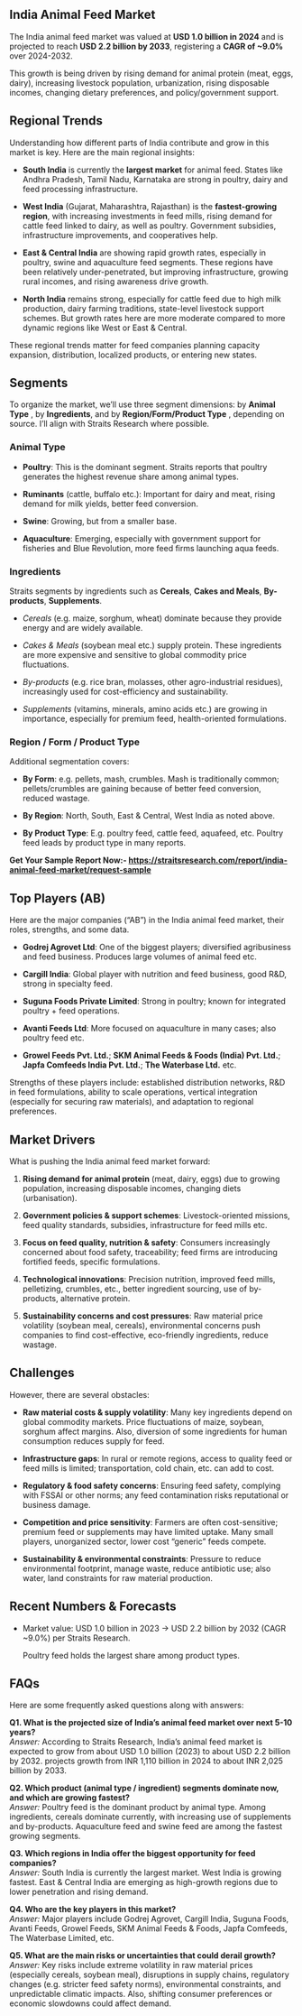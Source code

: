 <h2 data-start="667" data-end="705">India Animal Feed Market&nbsp;</h2>
<p data-start="707" data-end="937">The India animal feed market was valued at <strong data-start="750" data-end="777">USD 1.0 billion in 2024</strong> and is projected to reach <strong data-start="823" data-end="850">USD 2.2 billion by 2033</strong>, registering a <strong data-start="866" data-end="883">CAGR of ~9.0%</strong> over 2024-2032.&nbsp;</p>
<p data-start="939" data-end="1196">This growth is being driven by rising demand for animal protein (meat, eggs, dairy), increasing livestock population, urbanization, rising disposable incomes, changing dietary preferences, and policy/government support.&nbsp;</p>
<h2 data-start="1203" data-end="1221">Regional Trends</h2>
<p data-start="1223" data-end="1345">Understanding how different parts of India contribute and grow in this market is key. Here are the main regional insights:</p>
<ul data-start="1347" data-end="2479">
<li data-start="1347" data-end="1572">
<p data-start="1349" data-end="1572"><strong data-start="1349" data-end="1364">South India</strong> is currently the <strong data-start="1382" data-end="1400">largest market</strong> for animal feed. States like Andhra Pradesh, Tamil Nadu, Karnataka are strong in poultry, dairy and feed processing infrastructure.&nbsp;</p>
</li>
<li data-start="1573" data-end="1882">
<p data-start="1575" data-end="1882"><strong data-start="1575" data-end="1589">West India</strong> (Gujarat, Maharashtra, Rajasthan) is the <strong data-start="1631" data-end="1657">fastest-growing region</strong>, with increasing investments in feed mills, rising demand for cattle feed linked to dairy, as well as poultry. Government subsidies, infrastructure improvements, and cooperatives help.&nbsp;</p>
</li>
<li data-start="1883" data-end="2182">
<p data-start="1885" data-end="2182"><strong data-start="1885" data-end="1909">East &amp; Central India</strong> are showing rapid growth rates, especially in poultry, swine and aquaculture feed segments. These regions have been relatively under-penetrated, but improving infrastructure, growing rural incomes, and rising awareness drive growth.&nbsp;</p>
</li>
<li data-start="2183" data-end="2479">
<p data-start="2185" data-end="2479"><strong data-start="2185" data-end="2200">North India</strong> remains strong, especially for cattle feed due to high milk production, dairy farming traditions, state-level livestock support schemes. But growth rates here are more moderate compared to more dynamic regions like West or East &amp; Central.&nbsp;</p>
</li>
</ul>
<p data-start="2481" data-end="2615">These regional trends matter for feed companies planning capacity expansion, distribution, localized products, or entering new states.</p>
<h2 data-start="2622" data-end="2639">Segments&nbsp;</h2>
<p data-start="2641" data-end="2859">To organize the market, we&rsquo;ll use three segment dimensions: by <strong data-start="2704" data-end="2719">Animal Type</strong>&nbsp;, by <strong data-start="2728" data-end="2743">Ingredients</strong>, and by <strong data-start="2756" data-end="2784">Region/Form/Product Type</strong>&nbsp;, depending on source. I&rsquo;ll align with Straits Research where possible.</p>
<h3 data-start="2861" data-end="2879">Animal Type</h3>
<ul data-start="2881" data-end="3403">
<li data-start="2881" data-end="3050">
<p data-start="2883" data-end="3050"><strong data-start="2883" data-end="2894">Poultry</strong>: This is the dominant segment. Straits reports that poultry generates the highest revenue share among animal types.&nbsp;</p>
</li>
<li data-start="3051" data-end="3177">
<p data-start="3053" data-end="3177"><strong data-start="3053" data-end="3066">Ruminants</strong> (cattle, buffalo etc.): Important for dairy and meat, rising demand for milk yields, better feed conversion.</p>
</li>
<li data-start="3178" data-end="3226">
<p data-start="3180" data-end="3226"><strong data-start="3180" data-end="3189">Swine</strong>: Growing, but from a smaller base.</p>
</li>
<li data-start="3227" data-end="3403">
<p data-start="3229" data-end="3403"><strong data-start="3229" data-end="3244">Aquaculture</strong>: Emerging, especially with government support for fisheries and Blue Revolution, more feed firms launching aqua feeds.&nbsp;</p>
</li>
</ul>
<h3 data-start="3405" data-end="3423">Ingredients</h3>
<p data-start="3425" data-end="3570">Straits segments by ingredients such as <strong data-start="3465" data-end="3476">Cereals</strong>, <strong data-start="3478" data-end="3497">Cakes and Meals</strong>, <strong data-start="3499" data-end="3514">By-products</strong>, <strong data-start="3516" data-end="3531">Supplements</strong>.&nbsp;</p>
<ul data-start="3572" data-end="4103">
<li data-start="3572" data-end="3677">
<p data-start="3574" data-end="3677"><em data-start="3574" data-end="3583">Cereals</em> (e.g. maize, sorghum, wheat) dominate because they provide energy and are widely available.</p>
</li>
<li data-start="3678" data-end="3824">
<p data-start="3680" data-end="3824"><em data-start="3680" data-end="3695">Cakes &amp; Meals</em> (soybean meal etc.) supply protein. These ingredients are more expensive and sensitive to global commodity price fluctuations.</p>
</li>
<li data-start="3825" data-end="3960">
<p data-start="3827" data-end="3960"><em data-start="3827" data-end="3840">By-products</em> (e.g. rice bran, molasses, other agro-industrial residues), increasingly used for cost-efficiency and sustainability.</p>
</li>
<li data-start="3961" data-end="4103">
<p data-start="3963" data-end="4103"><em data-start="3963" data-end="3976">Supplements</em> (vitamins, minerals, amino acids etc.) are growing in importance, especially for premium feed, health-oriented formulations.</p>
</li>
</ul>
<h3 data-start="4105" data-end="4140">Region / Form / Product Type</h3>
<p data-start="4142" data-end="4173">Additional segmentation covers:</p>
<ul data-start="4175" data-end="4610">
<li data-start="4175" data-end="4370">
<p data-start="4177" data-end="4370"><strong data-start="4177" data-end="4188">By Form</strong>: e.g. pellets, mash, crumbles. Mash is traditionally common; pellets/crumbles are gaining because of better feed conversion, reduced wastage.&nbsp;</p>
</li>
<li data-start="4371" data-end="4446">
<p data-start="4373" data-end="4446"><strong data-start="4373" data-end="4386">By Region</strong>: North, South, East &amp; Central, West India as noted above.</p>
</li>
<li data-start="4447" data-end="4610">
<p data-start="4449" data-end="4610"><strong data-start="4449" data-end="4468">By Product Type</strong>: E.g. poultry feed, cattle feed, aquafeed, etc. Poultry feed leads by product type in many reports.&nbsp;</p>
</li>
</ul>
<p><strong>Get Your Sample Report Now:-&nbsp;<a href="https://straitsresearch.com/report/india-animal-feed-market/request-sample">https://straitsresearch.com/report/india-animal-feed-market/request-sample</a>&nbsp;</strong></p>
<h2 data-start="4617" data-end="4636">Top Players (AB)</h2>
<p data-start="4638" data-end="4745">Here are the major companies (&ldquo;AB&rdquo;) in the India animal feed market, their roles, strengths, and some data.</p>
<ul data-start="4747" data-end="5537">
<li data-start="4747" data-end="4929">
<p data-start="4749" data-end="4929"><strong data-start="4749" data-end="4771">Godrej Agrovet Ltd</strong>: One of the biggest players; diversified agribusiness and feed business. Produces large volumes of animal feed etc.&nbsp;</p>
</li>
<li data-start="4930" data-end="5076">
<p data-start="4932" data-end="5076"><strong data-start="4932" data-end="4949">Cargill India</strong>: Global player with nutrition and feed business, good R&amp;D, strong in specialty feed.</p>
</li>
<li data-start="5077" data-end="5221">
<p data-start="5079" data-end="5221"><strong data-start="5079" data-end="5111">Suguna Foods Private Limited</strong>: Strong in poultry; known for integrated poultry + feed operations.&nbsp;</p>
</li>
<li data-start="5222" data-end="5353">
<p data-start="5224" data-end="5353"><strong data-start="5224" data-end="5244">Avanti Feeds Ltd</strong>: More focused on aquaculture in many cases; also poultry feed etc.&nbsp;</p>
</li>
<li data-start="5354" data-end="5537">
<p data-start="5356" data-end="5537"><strong data-start="5356" data-end="5382">Growel Feeds Pvt. Ltd.</strong>; <strong data-start="5384" data-end="5430">SKM Animal Feeds &amp; Foods (India) Pvt. Ltd.</strong>; <strong data-start="5432" data-end="5466">Japfa Comfeeds India Pvt. Ltd.</strong>; <strong data-start="5468" data-end="5490">The Waterbase Ltd.</strong> etc.&nbsp;</p>
</li>
</ul>
<p data-start="5539" data-end="5768">Strengths of these players include: established distribution networks, R&amp;D in feed formulations, ability to scale operations, vertical integration (especially for securing raw materials), and adaptation to regional preferences.</p>
<h2 data-start="5775" data-end="5792">Market Drivers</h2>
<p data-start="5794" data-end="5847">What is pushing the India animal feed market forward:</p>
<ol data-start="5849" data-end="6920">
<li data-start="5849" data-end="6039">
<p data-start="5852" data-end="6039"><strong data-start="5852" data-end="5888">Rising demand for animal protein</strong> (meat, dairy, eggs) due to growing population, increasing disposable incomes, changing diets (urbanisation).&nbsp;</p>
</li>
<li data-start="6040" data-end="6226">
<p data-start="6043" data-end="6226"><strong data-start="6043" data-end="6084">Government policies &amp; support schemes</strong>: Livestock-oriented missions, feed quality standards, subsidies, infrastructure for feed mills etc.&nbsp;</p>
</li>
<li data-start="6227" data-end="6451">
<p data-start="6230" data-end="6451"><strong data-start="6230" data-end="6275">Focus on feed quality, nutrition &amp; safety</strong>: Consumers increasingly concerned about food safety, traceability; feed firms are introducing fortified feeds, specific formulations.&nbsp;</p>
</li>
<li data-start="6452" data-end="6668">
<p data-start="6455" data-end="6668"><strong data-start="6455" data-end="6484">Technological innovations</strong>: Precision nutrition, improved feed mills, pelletizing, crumbles, etc., better ingredient sourcing, use of by-products, alternative protein.</p>
</li>
<li data-start="6669" data-end="6920">
<p data-start="6672" data-end="6920"><strong data-start="6672" data-end="6718">Sustainability concerns and cost pressures</strong>: Raw material price volatility (soybean meal, cereals), environmental concerns push companies to find cost-effective, eco-friendly ingredients, reduce wastage.</p>
</li>
</ol>
<h2 data-start="6927" data-end="6940">Challenges</h2>
<p data-start="6942" data-end="6979">However, there are several obstacles:</p>
<ul data-start="6981" data-end="7987">
<li data-start="6981" data-end="7270">
<p data-start="6983" data-end="7270"><strong data-start="6983" data-end="7025">Raw material costs &amp; supply volatility</strong>: Many key ingredients depend on global commodity markets. Price fluctuations of maize, soybean, sorghum affect margins. Also, diversion of some ingredients for human consumption reduces supply for feed.&nbsp;</p>
</li>
<li data-start="7271" data-end="7426">
<p data-start="7273" data-end="7426"><strong data-start="7273" data-end="7296">Infrastructure gaps</strong>: In rural or remote regions, access to quality feed or feed mills is limited; transportation, cold chain, etc. can add to cost.</p>
</li>
<li data-start="7427" data-end="7590">
<p data-start="7429" data-end="7590"><strong data-start="7429" data-end="7466">Regulatory &amp; food safety concerns</strong>: Ensuring feed safety, complying with FSSAI or other norms; any feed contamination risks reputational or business damage.</p>
</li>
<li data-start="7591" data-end="7796">
<p data-start="7593" data-end="7796"><strong data-start="7593" data-end="7630">Competition and price sensitivity</strong>: Farmers are often cost-sensitive; premium feed or supplements may have limited uptake. Many small players, unorganized sector, lower cost &ldquo;generic&rdquo; feeds compete.</p>
</li>
<li data-start="7797" data-end="7987">
<p data-start="7799" data-end="7987"><strong data-start="7799" data-end="7845">Sustainability &amp; environmental constraints</strong>: Pressure to reduce environmental footprint, manage waste, reduce antibiotic use; also water, land constraints for raw material production.</p>
</li>
</ul>
<h2 data-start="7994" data-end="8023">Recent Numbers &amp; Forecasts</h2>
<ul data-start="8025" data-end="8457">
<li data-start="8025" data-end="8167">
<p data-start="8027" data-end="8167">Market value: USD 1.0 billion in 2023 &rarr; USD 2.2 billion by 2032 (CAGR ~9.0%) per Straits Research.</p>
<p data-start="8170" data-end="8355">Poultry feed holds the largest share among product types.&nbsp;</p>
</li>
</ul>
<h2 data-start="8464" data-end="8471">FAQs</h2>
<p data-start="8473" data-end="8533">Here are some frequently asked questions along with answers:</p>
<p data-start="8535" data-end="8950"><strong data-start="8535" data-end="8621">Q1. What is the projected size of India&rsquo;s animal feed market over next 5-10 years?</strong><br data-start="8621" data-end="8624" /><em data-start="8624" data-end="8633">Answer:</em> According to Straits Research, India&rsquo;s animal feed market is expected to grow from about USD 1.0 billion (2023) to about USD 2.2 billion by 2032. projects growth from INR 1,110 billion in 2024 to about INR 2,025 billion by 2033.&nbsp;</p>
<p data-start="8952" data-end="9332"><strong data-start="8952" data-end="9054">Q2. Which product (animal type / ingredient) segments dominate now, and which are growing fastest?</strong><br data-start="9054" data-end="9057" /><em data-start="9057" data-end="9066">Answer:</em> Poultry feed is the dominant product by animal type. Among ingredients, cereals dominate currently, with increasing use of supplements and by-products. Aquaculture feed and swine feed are among the fastest growing segments.&nbsp;</p>
<p data-start="9334" data-end="9645"><strong data-start="9334" data-end="9414">Q3. Which regions in India offer the biggest opportunity for feed companies?</strong><br data-start="9414" data-end="9417" /><em data-start="9417" data-end="9426">Answer:</em> South India is currently the largest market. West India is growing fastest. East &amp; Central India are emerging as high-growth regions due to lower penetration and rising demand.&nbsp;</p>
<p data-start="9647" data-end="9913"><strong data-start="9647" data-end="9694">Q4. Who are the key players in this market?</strong><br data-start="9694" data-end="9697" /><em data-start="9697" data-end="9706">Answer:</em> Major players include Godrej Agrovet, Cargill India, Suguna Foods, Avanti Feeds, Growel Feeds, SKM Animal Feeds &amp; Foods, Japfa Comfeeds, The Waterbase Limited, etc.&nbsp;</p>
<p data-start="9915" data-end="10323"><strong data-start="9915" data-end="9989">Q5. What are the main risks or uncertainties that could derail growth?</strong><br data-start="9989" data-end="9992" /><em data-start="9992" data-end="10001">Answer:</em> Key risks include extreme volatility in raw material prices (especially cereals, soybean meal), disruptions in supply chains, regulatory changes (e.g. stricter feed safety norms), environmental constraints, and unpredictable climatic impacts. Also, shifting consumer preferences or economic slowdowns could affect demand.</p>

